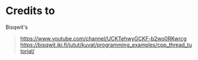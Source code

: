 # Credits to
Bisqwit's 
> https://www.youtube.com/channel/UCKTehwyGCKF-b2wo0RKwrcg
> https://bisqwit.iki.fi/jutut/kuvat/programming_examples/cpp_thread_tutorial/
